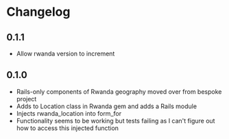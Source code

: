 # Changelog

## 0.1.1

 * Allow rwanda version to increment

## 0.1.0

 * Rails-only components of Rwanda geography moved over from bespoke project
 * Adds to Location class in Rwanda gem and adds a Rails module
 * Injects rwanda_location into form_for
 * Functionality seems to be working but tests failing as I can't figure out how to access this injected function
 